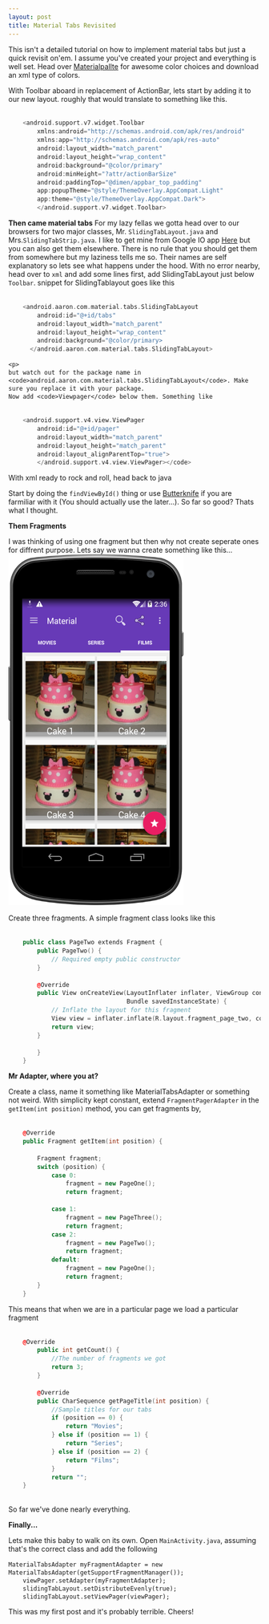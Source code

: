 ```yaml
---
layout: post
title: Material Tabs Revisited
---
```

This isn't a detailed tutorial on how to implement material tabs but just a quick revisit on'em. 
I assume you've created your project and everything is well set. Head over <a href="http://www.materialpalette.com/">Materialpallte</a> for awesome color choices and download an xml type of colors.

<p>With Toolbar aboard in replacement of ActionBar, lets start by adding it to our new layout. roughly that would translate to something like this.</p>

~~~cpp

    <android.support.v7.widget.Toolbar 
        xmlns:android="http://schemas.android.com/apk/res/android"
        xmlns:app="http://schemas.android.com/apk/res-auto"
        android:layout_width="match_parent"
        android:layout_height="wrap_content"
        android:background="@color/primary"
        android:minHeight="?attr/actionBarSize" 
        android:paddingTop="@dimen/appbar_top_padding"
        app:popupTheme="@style/ThemeOverlay.AppCompat.Light"
        app:theme="@style/ThemeOverlay.AppCompat.Dark">
        </android.support.v7.widget.Toolbar>
~~~

<b>Then came material tabs</b>
    For my lazy fellas we gotta head over to our browsers for two major classes, Mr. <code>SlidingTabLayout.java</code> and Mrs.<code>SlidingTabStrip.java</code>.
    I like to get mine from Google IO app <a href="https://github.com/google/iosched/tree/master/android/src/main/java/com/google/samples/apps/iosched/ui/widget">Here</a> but you can also get them elsewhere. There is no rule that you should get them from somewhere but my laziness tells me so. 
    Their names are self explanatory so lets see what happens under the hood.
    With no error nearby, head over to <code>xml</code> and add some lines
    first, add SlidingTabLayout just below <code>Toolbar</code>. snippet for SlidingTablayout goes like this

~~~cpp

    <android.aaron.com.material.tabs.SlidingTabLayout
        android:id="@+id/tabs"
        android:layout_width="match_parent"
        android:layout_height="wrap_content"
        android:background="@color/primary>
      </android.aaron.com.material.tabs.SlidingTabLayout>

~~~
	<p>
    but watch out for the package name in <code>android.aaron.com.material.tabs.SlidingTabLayout</code>. Make sure you replace it with your package.
    Now add <code>Viewpager</code> below them. Something like
   </p>

~~~cpp 

    <android.support.v4.view.ViewPager
        android:id="@+id/pager"
        android:layout_width="match_parent"
        android:layout_height="match_parent"
        android:layout_alignParentTop="true">
        </android.support.v4.view.ViewPager></code>
~~~

<p>With xml ready to rock and roll, head back to java</p>
<p>Start by doing the <code>findViewById()</code> thing or use <a href="http://jakewharton.github.io/butterknife/">Butterknife</a> if you are farmiliar with it (You should actually use the later...). So far so good? Thats what I thought.</p>

<p><strong>Them Fragments</strong></p>

<p>I was thinking of using one fragment but then why not create seperate ones for diffrent purpose. Lets say we wanna create something like this... 
<img src="public/images/tabs.png" height="700px" width="350px">
<p>Create three fragments. A simple fragment class looks like this
</p>

~~~cpp

    public class PageTwo extends Fragment {
        public PageTwo() {
            // Required empty public constructor
        }

        @Override
        public View onCreateView(LayoutInflater inflater, ViewGroup container,
                                 Bundle savedInstanceState) {
            // Inflate the layout for this fragment
            View view = inflater.inflate(R.layout.fragment_page_two, container, false);
            return view;
        }

        }
    }
~~~

</p>
</p>
<p><b>Mr Adapter, where you at?</b></p>
<p>Create a class, name it something like MaterialTabsAdapter or something not weird. With simplicity kept constant, extend <code>FragmentPagerAdapter</code>
in the <code>getItem(int position)</code> method, you can get fragments by,

~~~cpp

    @Override
    public Fragment getItem(int position) {
      
        Fragment fragment;
        switch (position) {
            case 0:
                fragment = new PageOne();
                return fragment;

            case 1:
                fragment = new PageThree();
                return fragment;
            case 2:
                fragment = new PageTwo();
                return fragment;
            default:
                fragment = new PageOne();
                return fragment;
        }
    }
~~~

<p>This means that when we are in a particular page we load a particular fragment</p>
<p>

~~~cpp

    @Override
        public int getCount() {
            //The number of fragments we got
            return 3;
        }

        @Override
        public CharSequence getPageTitle(int position) {
            //Sample titles for our tabs
            if (position == 0) {
                return "Movies";
            } else if (position == 1) {
                return "Series";
            } else if (position == 2) {
                return "Films";
            }
            return "";
    }
    
~~~

</p>
<p>So far we've done nearly everything.</p>
<p><strong>Finally...</strong></p>
<p>
Lets make this baby to walk on its own.
	Open <code>MainActivity.java</code>, assuming that's the correct class and add the following</p>
<pre><code>MaterialTabsAdapter myFragmentAdapter = new MaterialTabsAdapter(getSupportFragmentManager());   
	viewPager.setAdapter(myFragmentAdapter);
	slidingTabLayout.setDistributeEvenly(true);
	slidingTabLayout.setViewPager(viewPager);
</code></pre>
<p>
	This was my first post and it's probably terrible. Cheers!
</p>

